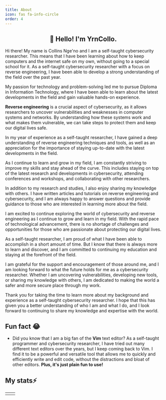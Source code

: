 ```yaml
---
title: About
icon: fas fa-info-circle
order: 4
---
```

<h2 align="center">👋 Hello! I'm YrnCollo.</h2>
 
Hi there! My name is Collins Nge'no and I am a self-taught cybersecurity researcher. This means that I have been learning about how to keep computers and the internet safe on my own, without going to a special school for it.
As a self-taught cybersecurity researcher with a focus on reverse engineering, I have been able to develop a strong understanding of the field over the past year.

My passion for technology and problem-solving led me to pursue Diploma in Information Technology, where I have been able to learn about the latest developments in the field and gain valuable hands-on experience.

**Reverse engineering** is a crucial aspect of cybersecurity, as it allows researchers to uncover vulnerabilities and weaknesses in computer systems and networks. By understanding how these systems work and what makes them vulnerable, we can take steps to protect them and keep our digital lives safe.

In my year of experience as a self-taught researcher, I have gained a deep understanding of reverse engineering techniques and tools, as well as an appreciation for the importance of staying up-to-date with the latest developments in the field.

As I continue to learn and grow in my field, I am constantly striving to improve my skills and stay ahead of the curve. This includes staying on top of the latest research and developments in cybersecurity, attending conferences and workshops, and collaborating with other researchers.

In addition to my research and studies, I also enjoy sharing my knowledge with others. I have written articles and tutorials on reverse engineering and cybersecurity, and I am always happy to answer questions and provide guidance to those who are interested in learning more about the field.

I am excited to continue exploring the world of cybersecurity and reverse engineering as I continue to grow and learn in my field. With the rapid pace of technological advancement, there is no shortage of challenges and opportunities for those who are passionate about protecting our digital lives.

As a self-taught researcher, I am proud of what I have been able to accomplish in a short amount of time. But I know that there is always more to learn and discover, and I am committed to continuing my education and staying at the forefront of the field.

I am grateful for the support and encouragement of those around me, and I am looking forward to what the future holds for me as a cybersecurity researcher. Whether I am uncovering vulnerabilities, developing new tools, or sharing my knowledge with others, I am dedicated to making the world a safer and more secure place through my work.

Thank you for taking the time to learn more about my background and experience as a self-taught cybersecurity researcher. I hope that this has given you a better understanding of who I am and what I do, and I look forward to continuing to share my knowledge and expertise with the world.

## Fun fact 😂
* Did you know that I am a big fan of the **Vim** text editor? As a self-taught programmer and cybersecurity researcher, I have tried out many different text editors over the years, but I keep coming back to Vim. I find it to be a powerful and versatile tool that allows me to quickly and efficiently write and edit code, without the distractions and bloat of other editors. **Plus, it's just plain fun to use!**


## My stats⚡ 

<table>
  <tr>
    <td>
        <script src="https://www.hackthebox.eu/badge/528308"></script>
    </td>
    <td>
        <script src="https://tryhackme.com/badge/399452"></script>
    </td>
  </tr>
</table>


